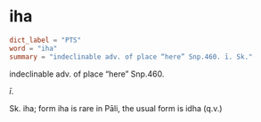 # iha

``` toml
dict_label = "PTS"
word = "iha"
summary = "indeclinable adv. of place “here” Snp.460. ī. Sk."
```

indeclinable adv. of place “here” Snp.460.

*ī*.

Sk. iha; form iha is rare in Pāli, the usual form is idha (q.v.)

